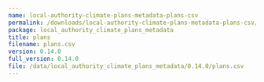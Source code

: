 ```yaml
---
name: local-authority-climate-plans-metadata-plans-csv
permalink: /downloads/local-authority-climate-plans-metadata-plans-csv/0_14_0
package: local_authority_climate_plans_metadata
title: plans
filename: plans.csv
version: 0.14.0
full_version: 0.14.0
file: /data/local_authority_climate_plans_metadata/0.14.0/plans.csv
---
```

